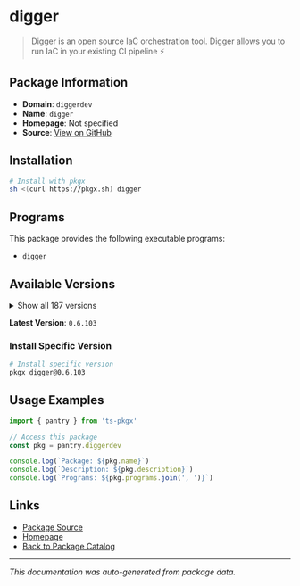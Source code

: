 # digger

> Digger is an open source IaC orchestration tool. Digger allows you to run IaC in your existing CI pipeline ⚡️

## Package Information

- **Domain**: `diggerdev`
- **Name**: `digger`
- **Homepage**: Not specified
- **Source**: [View on GitHub](https://github.com/pkgxdev/pantry/tree/main/projects/digger.dev/package.yml)

## Installation

```bash
# Install with pkgx
sh <(curl https://pkgx.sh) digger
```

## Programs

This package provides the following executable programs:

- `digger`

## Available Versions

<details>
<summary>Show all 187 versions</summary>

- `0.6.103`, `0.6.102`, `0.6.101`, `0.6.100`, `0.6.99`
- `0.6.98`, `0.6.97`, `0.6.96`, `0.6.95`, `0.6.94`
- `0.6.93`, `0.6.92`, `0.6.91`, `0.6.90`, `0.6.89`
- `0.6.88`, `0.6.87`, `0.6.86`, `0.6.85`, `0.6.84`
- `0.6.83`, `0.6.82`, `0.6.81`, `0.6.80`, `0.6.79`
- `0.6.78`, `0.6.77`, `0.6.76`, `0.6.75`, `0.6.74`
- `0.6.73`, `0.6.72`, `0.6.71`, `0.6.70`, `0.6.69`
- `0.6.68`, `0.6.67`, `0.6.66`, `0.6.65`, `0.6.64`
- `0.6.63`, `0.6.62`, `0.6.61`, `0.6.60`, `0.6.59`
- `0.6.58`, `0.6.57`, `0.6.56`, `0.6.55`, `0.6.54`
- `0.6.53`, `0.6.52`, `0.6.51`, `0.6.50`, `0.6.49`
- `0.6.48`, `0.6.47`, `0.6.46`, `0.6.45`, `0.6.44`
- `0.6.43`, `0.6.42`, `0.6.41`, `0.6.40`, `0.6.39`
- `0.6.38`, `0.6.37`, `0.6.36`, `0.6.35`, `0.6.34`
- `0.6.33`, `0.6.22`, `0.6.21`, `0.6.20`, `0.6.19`
- `0.6.18`, `0.6.17`, `0.6.16`, `0.6.15`, `0.6.14`
- `0.6.13`, `0.6.12`, `0.6.11`, `0.6.10`, `0.6.9`
- `0.6.8`, `0.6.7`, `0.6.6`, `0.6.5`, `0.6.4`
- `0.6.3`, `0.6.2`, `0.6.1`, `0.6.0`, `0.5.14`
- `0.5.13`, `0.5.12`, `0.5.11`, `0.5.10`, `0.5.9`
- `0.5.8`, `0.5.7`, `0.5.6`, `0.5.5`, `0.5.4`
- `0.5.3`, `0.5.2`, `0.5.1`, `0.5.0`, `0.4.39`
- `0.4.38`, `0.4.37`, `0.4.36`, `0.4.35`, `0.4.34`
- `0.4.33`, `0.4.32`, `0.4.31`, `0.4.30`, `0.4.29`
- `0.4.28`, `0.4.27`, `0.4.26`, `0.4.25`, `0.4.24`
- `0.4.23`, `0.4.22`, `0.4.21`, `0.4.20`, `0.4.19`
- `0.4.18`, `0.4.17`, `0.4.16`, `0.4.15`, `0.4.14`
- `0.4.13`, `0.4.12`, `0.4.11`, `0.4.10`, `0.4.9`
- `0.4.8`, `0.4.7`, `0.4.6`, `0.4.5`, `0.4.4`
- `0.4.3`, `0.4.2`, `0.4.1`, `0.4.0`, `0.3.27`
- `0.3.26`, `0.3.25`, `0.3.24`, `0.3.23`, `0.3.22`
- `0.3.21`, `0.3.20`, `0.3.19`, `0.3.18`, `0.3.17`
- `0.3.16`, `0.3.15`, `0.3.14`, `0.3.13`, `0.3.12`
- `0.3.11`, `0.3.10`, `0.3.9`, `0.3.8`, `0.3.7`
- `0.3.6`, `0.3.5`, `0.3.4`, `0.3.3`, `0.3.2`
- `0.3.1`, `0.3.0`, `0.2.6`, `0.2.5`, `0.2.4`
- `0.2.3`, `0.2.2`, `0.2.1`, `0.2.0`, `0.1.33`
- `0.1.32`, `0.1.31`

</details>

**Latest Version**: `0.6.103`

### Install Specific Version

```bash
# Install specific version
pkgx digger@0.6.103
```

## Usage Examples

```typescript
import { pantry } from 'ts-pkgx'

// Access this package
const pkg = pantry.diggerdev

console.log(`Package: ${pkg.name}`)
console.log(`Description: ${pkg.description}`)
console.log(`Programs: ${pkg.programs.join(', ')}`)
```

## Links

- [Package Source](https://github.com/pkgxdev/pantry/tree/main/projects/digger.dev/package.yml)
- [Homepage](#)
- [Back to Package Catalog](../package-catalog.md)

---

*This documentation was auto-generated from package data.*
